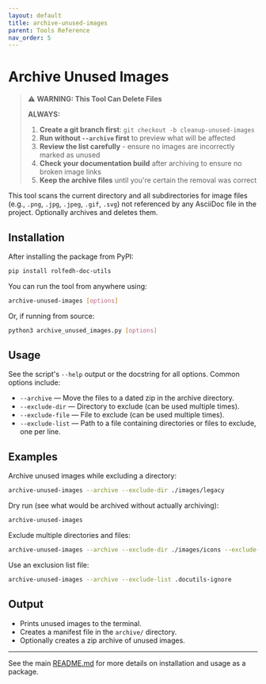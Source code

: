 ```yaml
---
layout: default
title: archive-unused-images
parent: Tools Reference
nav_order: 5
---
```


# Archive Unused Images

> ⚠️ **WARNING: This Tool Can Delete Files**
> 
> **ALWAYS:**
> 1. **Create a git branch first**: `git checkout -b cleanup-unused-images`
> 2. **Run without `--archive` first** to preview what will be affected
> 3. **Review the list carefully** - ensure no images are incorrectly marked as unused
> 4. **Check your documentation build** after archiving to ensure no broken image links
> 5. **Keep the archive files** until you're certain the removal was correct

This tool scans the current directory and all subdirectories for image files (e.g., `.png`, `.jpg`, `.jpeg`, `.gif`, `.svg`) not referenced by any AsciiDoc file in the project. Optionally archives and deletes them.

## Installation

After installing the package from PyPI:

```sh
pip install rolfedh-doc-utils
```

You can run the tool from anywhere using:

```sh
archive-unused-images [options]
```

Or, if running from source:

```sh
python3 archive_unused_images.py [options]
```

## Usage

See the script's `--help` output or the docstring for all options. Common options include:

- `--archive` — Move the files to a dated zip in the archive directory.
- `--exclude-dir` — Directory to exclude (can be used multiple times).
- `--exclude-file` — File to exclude (can be used multiple times).
- `--exclude-list` — Path to a file containing directories or files to exclude, one per line.

## Examples

Archive unused images while excluding a directory:
```sh
archive-unused-images --archive --exclude-dir ./images/legacy
```

Dry run (see what would be archived without actually archiving):
```sh
archive-unused-images
```

Exclude multiple directories and files:
```sh
archive-unused-images --archive --exclude-dir ./images/icons --exclude-dir ./images/logos --exclude-file ./images/placeholder.png
```

Use an exclusion list file:
```sh
archive-unused-images --archive --exclude-list .docutils-ignore
```

## Output

- Prints unused images to the terminal.
- Creates a manifest file in the `archive/` directory.
- Optionally creates a zip archive of unused images.

---

See the main [README.md](README.md) for more details on installation and usage as a package.
